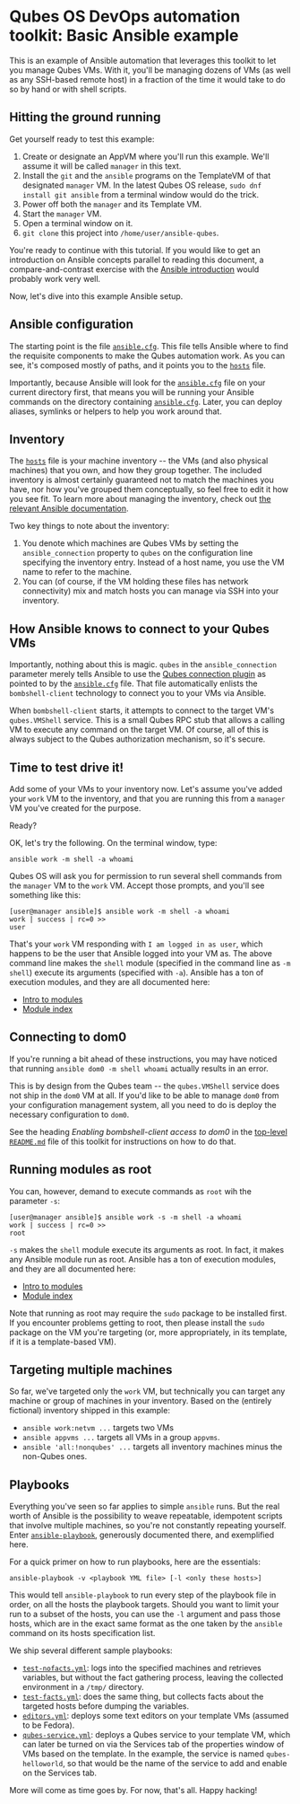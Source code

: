 Qubes OS DevOps automation toolkit: Basic Ansible example
========================================================

This is an example of Ansible automation that leverages this toolkit to
let you manage Qubes VMs.  With it, you'll be managing dozens of VMs
(as well as any SSH-based remote host) in a fraction of the time it would
take to do so by hand or with shell scripts.

Hitting the ground running
--------------------------

Get yourself ready to test this example:

1. Create or designate an AppVM where you'll run this example.  We'll assume
   it will be called `manager` in this text.
2. Install the `git` and the `ansible` programs on the TemplateVM of that
   designated `manager` VM.  In the latest Qubes OS release,
   `sudo dnf install git ansible` from a terminal window would do the trick.
3. Power off both the `manager` and its Template VM.
4. Start the `manager` VM.
5. Open a terminal window on it.
6. `git clone` this project into `/home/user/ansible-qubes`.

You're ready to continue with this tutorial.  If you would like to get an
introduction on Ansible concepts parallel to reading this document, a
compare-and-contrast exercise with the
[Ansible introduction](https://docs.ansible.com/ansible/intro_getting_started.html)
would probably work very well.

Now, let's dive into this example Ansible setup.

Ansible configuration
---------------------

The starting point is the file [`ansible.cfg`](./ansible.cfg).  This file tells Ansible where
to find the requisite components to make the Qubes automation work.  As
you can see, it's composed mostly of paths, and it points you to the
[`hosts`](./hosts) file.

Importantly, because Ansible will look for the [`ansible.cfg`](./ansible.cfg) file
on your current directory first, that means you will be running your
Ansible commands on the directory containing [`ansible.cfg`](./ansible.cfg).  Later, you can
deploy aliases, symlinks or helpers to help you work around that.

Inventory
---------

The [`hosts`](./hosts) file is your machine inventory -- the VMs (and also physical
machines) that you own, and how they group together.  The included inventory
is almost certainly guaranteed not to match the machines you have, nor how
you've grouped them conceptually, so feel free to edit it how you see fit.  To
learn more about managing the inventory, check out [the relevant Ansible
documentation](https://docs.ansible.com/ansible/intro_inventory.html).

Two key things to note about the inventory:

1. You denote which machines are Qubes VMs by setting the `ansible_connection`
   property to `qubes` on the configuration line specifying the inventory
   entry.   Instead of a host name, you use the VM name to refer to the
   machine.
2. You can (of course, if the VM holding these files has network
   connectivity) mix and match hosts you can manage via SSH into your
   inventory.

How Ansible knows to connect to your Qubes VMs
----------------------------------------------

Importantly, nothing about this is magic.  `qubes` in the `ansible_connection`
parameter merely tells Ansible to use the
[Qubes connection plugin](../../ansible/connection_plugins/qubes.py)
as pointed to by the [`ansible.cfg`](./ansible.cfg) file.  That file automatically enlists
the `bombshell-client` technology to connect you to your VMs via Ansible.

When `bombshell-client` starts, it attempts to connect to the target VM's
`qubes.VMShell` service.  This is a small Qubes RPC stub that allows a calling
VM to execute any command on the target VM.  Of course, all of this is
always subject to the Qubes authorization mechanism, so it's secure.

Time to test drive it!
----------------------

Add some of your VMs to your inventory now.  Let's assume you've added your
`work` VM to the inventory, and that you are running this from a `manager`
VM you've created for the purpose.

Ready?

OK, let's try the following.  On the terminal window, type:

    ansible work -m shell -a whoami

Qubes OS will ask you for permission to run several shell commands from the
`manager` VM to the `work` VM.  Accept those prompts, and you'll see
something like this:

    [user@manager ansible]$ ansible work -m shell -a whoami
    work | success | rc=0 >>
    user

That's your `work` VM responding with `I am logged in as user`, which
happens to be the user that Ansible logged into your VM as.  The above
command line makes the `shell` module (specified in the command line as
`-m shell`) execute its arguments (specified with `-a`).  Ansible has a ton
of execution modules, and they are all documented here:

* [Intro to modules](https://docs.ansible.com/ansible/modules.html)
* [Module index](https://docs.ansible.com/ansible/modules_by_category.html)

Connecting to dom0
------------------

If you're running a bit ahead of these instructions, you may have noticed
that running `ansible dom0 -m shell whoami` actually results in an error.

This is by design from the Qubes team -- the `qubes.VMShell` service does
not ship in the `dom0` VM at all.  If you'd like to be able to manage `dom0`
from your configuration management system, all you need to do is deploy
the necessary configuration to `dom0`.

See the heading *Enabling bombshell-client access to dom0* in the [top-level
`README.md`](../../README.md) file of this toolkit for instructions on how to do that.

Running modules as root
-----------------------

You can, however, demand to execute commands as `root` wih the parameter `-s`:

    [user@manager ansible]$ ansible work -s -m shell -a whoami
    work | success | rc=0 >>
    root

`-s` makes the `shell` module execute its arguments as root.  In fact, it
makes any Ansible module run as root.  Ansible has a ton of execution modules, and they
are all documented here:

* [Intro to modules](https://docs.ansible.com/ansible/modules.html)
* [Module index](https://docs.ansible.com/ansible/modules_by_category.html)

Note that running as root may require the `sudo` package to be installed
first.   If you encounter problems getting to root, then please install
the `sudo` package on the VM you're targeting (or, more appropriately,
in its template, if it is a template-based VM).

Targeting multiple machines
---------------------------

So far, we've targeted only the `work` VM, but technically you can target any
machine or group of machines in your inventory.  Based on the (entirely
fictional) inventory shipped in this example:

* `ansible work:netvm ...` targets two VMs
* `ansible appvms ...` targets all VMs in a group `appvms`.
* `ansible 'all:!nonqubes' ...` targets all inventory machines minus the
   non-Qubes ones.

Playbooks
---------

Everything you've seen so far applies to simple `ansible` runs.  But the real
worth of Ansible is the possibility to weave repeatable, idempotent scripts
that involve multiple machines, so you're not constantly repeating yourself.
Enter [`ansible-playbook`](https://docs.ansible.com/ansible/playbooks.html),
generously documented there, and exemplified here.

For a quick primer on how to run playbooks, here are the essentials:

    ansible-playbook -v <playbook YML file> [-l <only these hosts>]

This would tell `ansible-playbook` to run every step of the playbook file
in order, on all the hosts the playbook targets.  Should you
want to limit your run to a subset of the hosts, you can use the `-l` argument
and pass those hosts, which are in the exact same format as the one
taken by the `ansible` command on its hosts specification list.

We ship several different sample playbooks:

* [`test-nofacts.yml`](./test-nofacts.yml): logs into the specified machines
   and retrieves variables, but without the fact gathering process, leaving
   the collected environment in a `/tmp/` directory.
* [`test-facts.yml`](./test-facts.yml): does the same thing, but collects
   facts about the targeted hosts before dumping the variables.
* [`editors.yml`](./editors.yml): deploys some text editors on your
   template VMs (assumed to be Fedora).
* [`qubes-service.yml`](./qubes-service.yml): deploys a Qubes service to
   your template VM, which can later be turned on via the Services tab
   of the properties window of VMs based on the template.  In the example,
   the service is named `qubes-helloworld`, so that would be the name
   of the service to add and enable on the Services tab.

More will come as time goes by.  For now, that's all.  Happy hacking!
